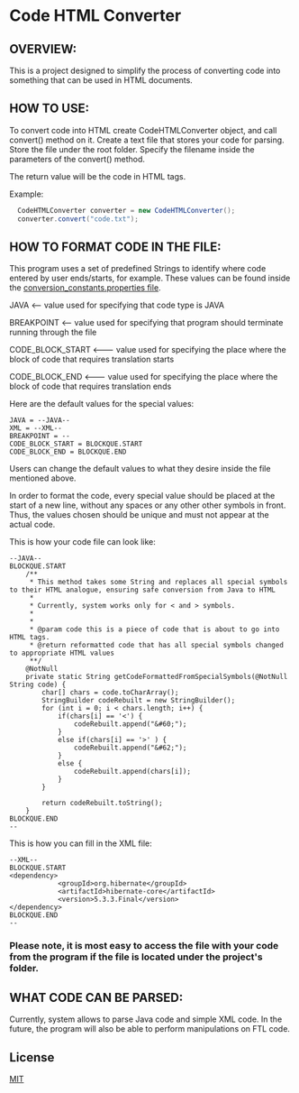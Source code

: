 # Code HTML Converter

## OVERVIEW:

This is a project designed to simplify the process of converting code into something that can be used in HTML documents.


## HOW TO USE:

To convert code into HTML create CodeHTMLConverter object, and call convert() method on it.
Create a text file that stores your code for parsing. Store the file under the root folder.
Specify the filename inside the parameters of the convert() method.

The return value will be the code in HTML tags.

Example:

 ```java
   CodeHTMLConverter converter = new CodeHTMLConverter();
   converter.convert("code.txt");
  ```

## HOW TO FORMAT CODE IN THE FILE:

This program uses a set of predefined Strings to identify where code entered by user ends/starts, for example.
These values can be found inside the [conversion_constants.properties file](https://github.com/adtimokhin/Code_HTML_Converter/blob/master/src/main/resources/conversion_constants.properties).

 JAVA <-- value used for specifying that code type is JAVA
 
 BREAKPOINT <-- value used for specifying that program should terminate running through the file
 
 CODE_BLOCK_START <--- value used for specifying the place where the block of code that requires translation starts
 
 CODE_BLOCK_END <--- value used for specifying the place where the block of code that requires translation ends
 
 Here are the default values for the special values:
 ```properties
JAVA = --JAVA--
XML = --XML--
BREAKPOINT = --
CODE_BLOCK_START = BLOCKQUE.START
CODE_BLOCK_END = BLOCKQUE.END
 ```


Users can change the default values to what they desire inside the file mentioned above.

In order to format the code, every special value should be placed at the start of a new line, without any spaces or any other other symbols in front.
Thus, the values chosen should be unique and must not appear at the actual code.


This is how your code file can look like:

```text
--JAVA--
BLOCKQUE.START
    /**
     * This method takes some String and replaces all special symbols to their HTML analogue, ensuring safe conversion from Java to HTML
     *
     * Currently, system works only for < and > symbols.
     *
     *
     * @param code this is a piece of code that is about to go into HTML tags.
     * @return reformatted code that has all special symbols changed to appropriate HTML values
     **/
    @NotNull
    private static String getCodeFormattedFromSpecialSymbols(@NotNull String code) {
        char[] chars = code.toCharArray();
        StringBuilder codeRebuilt = new StringBuilder();
        for (int i = 0; i < chars.length; i++) {
            if(chars[i] == '<') {
                codeRebuilt.append("&#60;");
            }
            else if(chars[i] == '>' ) {
                codeRebuilt.append("&#62;");
            }
            else {
                codeRebuilt.append(chars[i]);
            }
        }

        return codeRebuilt.toString();
    }
BLOCKQUE.END
--
```

This is how you can fill in the XML file:
```text
--XML--
BLOCKQUE.START
<dependency>
            <groupId>org.hibernate</groupId>
            <artifactId>hibernate-core</artifactId>
            <version>5.3.3.Final</version>
</dependency>
BLOCKQUE.END
--
```

### Please note, it is most easy to access the file with your code from the program if the file is located under the project's folder.

## WHAT CODE CAN BE PARSED:

Currently, system allows to parse Java code and simple XML code.
In the future, the program will also be able to perform manipulations on FTL code.


## License

[MIT](https://github.com/adtimokhin/Code_HTML_Converter/blob/master/LICENSE)

